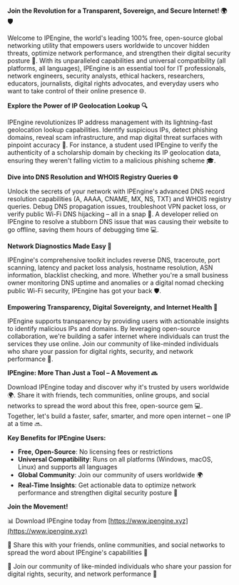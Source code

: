 **Join the Revolution for a Transparent, Sovereign, and Secure Internet! 🌍🛡️**

Welcome to IPEngine, the world's leading 100% free, open-source global networking utility that empowers users worldwide to uncover hidden threats, optimize network performance, and strengthen their digital security posture 🔐. With its unparalleled capabilities and universal compatibility (all platforms, all languages), IPEngine is an essential tool for IT professionals, network engineers, security analysts, ethical hackers, researchers, educators, journalists, digital rights advocates, and everyday users who want to take control of their online presence 🌐.

**Explore the Power of IP Geolocation Lookup 🔍**

IPEngine revolutionizes IP address management with its lightning-fast geolocation lookup capabilities. Identify suspicious IPs, detect phishing domains, reveal scam infrastructure, and map digital threat surfaces with pinpoint accuracy 🚀. For instance, a student used IPEngine to verify the authenticity of a scholarship domain by checking its IP geolocation data, ensuring they weren't falling victim to a malicious phishing scheme 🎓.

**Dive into DNS Resolution and WHOIS Registry Queries 🌐**

Unlock the secrets of your network with IPEngine's advanced DNS record resolution capabilities (A, AAAA, CNAME, MX, NS, TXT) and WHOIS registry queries. Debug DNS propagation issues, troubleshoot VPN packet loss, or verify public Wi-Fi DNS hijacking – all in a snap 📡. A developer relied on IPEngine to resolve a stubborn DNS issue that was causing their website to go offline, saving them hours of debugging time 💻.

**Network Diagnostics Made Easy 🔧**

IPEngine's comprehensive toolkit includes reverse DNS, traceroute, port scanning, latency and packet loss analysis, hostname resolution, ASN information, blacklist checking, and more. Whether you're a small business owner monitoring DNS uptime and anomalies or a digital nomad checking public Wi-Fi security, IPEngine has got your back 🛡️.

**Empowering Transparency, Digital Sovereignty, and Internet Health 💖**

IPEngine supports transparency by providing users with actionable insights to identify malicious IPs and domains. By leveraging open-source collaboration, we're building a safer internet where individuals can trust the services they use online. Join our community of like-minded individuals who share your passion for digital rights, security, and network performance 🌟.

**IPEngine: More Than Just a Tool – A Movement 🔜**

Download IPEngine today and discover why it's trusted by users worldwide 🌍. Share it with friends, tech communities, online groups, and social networks to spread the word about this free, open-source gem 💻. Together, let's build a faster, safer, smarter, and more open internet – one IP at a time 🔜.

**Key Benefits for IPEngine Users:**

* **Free, Open-Source**: No licensing fees or restrictions
* **Universal Compatibility**: Runs on all platforms (Windows, macOS, Linux) and supports all languages
* **Global Community**: Join our community of users worldwide 🌍
* **Real-Time Insights**: Get actionable data to optimize network performance and strengthen digital security posture 🔐

**Join the Movement!**

📊 Download IPEngine today from [https://www.ipengine.xyz](https://www.ipengine.xyz)

💬 Share this with your friends, online communities, and social networks to spread the word about IPEngine's capabilities 🌟

👥 Join our community of like-minded individuals who share your passion for digital rights, security, and network performance 👫